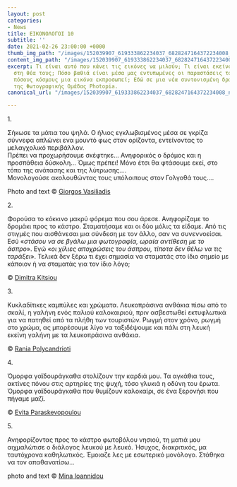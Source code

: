 ```yaml
---
layout: post
categories:
- News
title: ΕΙΚΟΝΟΛΟΓΟΙ 10
subtitle: ''
date: 2021-02-26 23:00:00 +0000
thumb_img_path: "/images/152039907_619333862234037_6828247164372234008_n.jpg"
content_img_path: "/images/152039907_619333862234037_6828247164372234008_n.jpg"
excerpt: Τι είναι αυτό που κάνει τις εικόνες να μιλούν; Τι είναι εκείνο που γεννιέται
  στη θέα τους; Πόσο βαθιά είναι μέσα μας εντυπωμένες οι παραστάσεις του κόσμου και
  πόσους κόσμους μια εικόνα εκπροσωπεί; Εδώ σε μια νέα συντονισμένη δράση με μέλη
  της Φωτογραφικής Ομάδας Photopia.
canonical_url: "/images/152039907_619333862234037_6828247164372234008_n.jpg"

---
```

1\.

Σήκωσε τα μάτια του ψηλά. Ο ήλιος εγκλωβισμένος μέσα σε γκρίζα σύννεφα απλώνει ενα μουντό φως στον ορίζοντα, εντείνοντας το μελαγχολικό περιβάλλον.  
Πρέπει να προχωρήσουμε σκέφτηκε... Ανηφορικός ο δρόμος και η προσπάθεια δύσκολη... Όμως πρέπει! Μόνο έτσι θα φτάσουμε εκεί, στο τόπο της ανάτασης και της λύτρωσης....  
Μονολογούσε ακολουθώντας τους υπόλοιπους στον Γολγοθά τους….

Photo and text © <a href="https://www.facebook.com/gvasiliadis" target="blank"> Giorgos Vasiliadis</a>

2\.

Φορούσα το κόκκινο μακρύ φόρεμα που σου άρεσε. Ανηφορίζαμε το δρομάκι προς το κάστρο. Σταματήσαμε και οι δύο μόλις τα είδαμε. Από τις στιγμές που αισθάνεσαι μια σύνδεση με τον άλλο, σαν να συνεννοείσαι. Εσύ «_στάσου να σε βγάλω μια φωτογραφία, ωραία αντίθεση με το άσπρο_». Εγώ «_οι χίλιες αποχρώσεις του άσπρου, τίποτα δεν θέλω να τις ταράξει_». Τελικά δεν ξέρω τι έχει σημασία να σταματάς στο ίδιο σημείο με κάποιον ή να σταματάς για τον ίδιο λόγο;

© <a href="https://www.facebook.com/dimitra.kitsiou" target="blank"> Dimitra Kitsiou</a>

3\.

Κυκλαδίτικες καμπύλες και χρώματα. Λευκοπράσινα ανθάκια πίσω από το σκαλί, η γαλήνη ενός παλιού καλοκαιριού, πριν ασβεστωθεί εκτυφλωτικά για να πατηθεί από τα πλήθη των τουριστών. Ρωγμή στον χρόνο, ρωγμή στο χρώμα, ας μπορέσουμε λίγο να ταξιδέψουμε και πάλι στη λευκή εκείνη γαλήνη με τα λευκοπράσινα ανθάκια.

© <a href="https://www.facebook.com/profile.php?id=100008460452394" target="blank"> Rania Polycandrioti</a>

4\.

Όμορφα γαϊδουράγκαθα στολίζουν την καρδιά μου. Τα αγκάθια τους, ακτίνες πόνου στις αρτηρίες της ψυχή, τόσο γλυκιά η οδύνη του έρωτα. Όμορφα γαϊδουράγκαθα που θυμίζουν καλοκαίρι, σε ένα ξερονήσι που πήγαμε μαζί.

© <a href="https://www.facebook.com/evitap" target="blank"> Evita Paraskevopoulou</a>

5\.

Ανηφορίζοντας προς το κάστρο φωτοβόλου νησιού, τη ματιά μου αιχμαλώτισε ο διάλογος λευκού με λευκό. Ήσυχος, διακριτικός, μα ταυτόχρονα καθηλωτικός. Έμοιαζε λες με εσωτερικό μονόλογο. Στάθηκα να τον απαθανατίσω...

photo and text © <a href="https://www.facebook.com/mina.ioannidou.58" target="blank"> Mina Ioannidou </a>